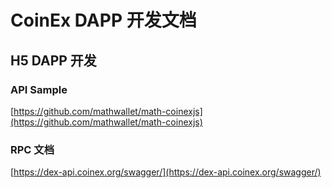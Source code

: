 # CoinEx DAPP 开发文档

## H5 DAPP 开发

### API Sample

[https://github.com/mathwallet/math-coinexjs](https://github.com/mathwallet/math-coinexjs)

### RPC 文档

[https://dex-api.coinex.org/swagger/](https://dex-api.coinex.org/swagger/)
